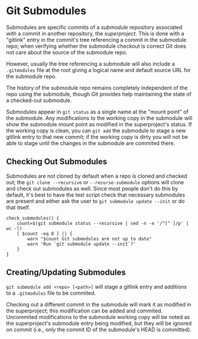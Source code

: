 Git Submodules
==============

Submodules are specific commits of a _submodule_ repository associated
with a commit in another repository, the _superproject_. This is done
with a "gitlink" entry in the commit's tree referencing a commit in
the submodule repo; when verifying whether the submodule checkout is
correct Git does not care about the source of the submodule repo.

However, usually the tree referencing a submodule will also include a
`.gitmodules` file at the root giving a logical name and default
source URL for the submodule repo.

The history of the submodule repo remains completely independent of
the repo using the submodule, though Git provides help maintaining the
state of a checked-out submodule.

Submodules appear in `git status` as a single name at the "mount
point" of the submodule. Any modifications to the working copy in the
submodule will show the submodule mount point as modified in the
superproject's status. If the working copy is clean, you can `git add`
the submodule to stage a new gitlink entry to that new commit; if the
working copy is dirty you will not be able to stage until the changes
in the submodule are commited there.


Checking Out Submodules
-----------------------

Submodules are not cloned by default when a repo is cloned and checked
out; the `git clone --recursive` or `--recurse-submodule` options will
clone and check out submodules as well. Since most people don't do
this by default, it's best to have the test script check that
necessary submodules are present and either ask the user to
`git submodule update --init` or do that itself.

    check_submodules() {
        count=$(git submodule status --recursive | sed -n -e '/^[^ ]/p' | wc -l)
        [ $count -eq 0 ] || {
            warn "$count Git submodules are not up to date"
            warn 'Run `git submodule update --init`?'
        }
    }


Creating/Updating Submodules
----------------------------

`git submodule add <repo> [<path>]` will stage a gitlink entry and
additions to a `.gitmodules` file to be commited.

Checking out a different commit in the submodule will mark it as
modified in the superproject; this modification can be added and
commited. Uncommited modifications to the submodule working copy will
be noted as the superproject's submodule entry being modified, but
they will be ignored on commit (i.e., only the commit ID of the
submodule's HEAD is committed).
